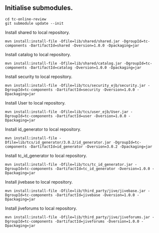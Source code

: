 ## Initialise submodules.
```
cd tc-online-review
git submodule update --init
```

Install shared to local repository.
```
mvn install:install-file -Dfile=lib/shared/shared.jar -DgroupId=tc-components -DartifactId=shared -Dversion=1.0.0 -Dpackaging=jar
```

Install catalog to local repository.
```
mvn install:install-file -Dfile=lib/shared/catalog.jar -DgroupId=tc-components -DartifactId=catalog -Dversion=1.0.0 -Dpackaging=jar
```

Install security to local repository.
```
mvn install:install-file -Dfile=lib/tcs/security_ejb/security.jar -DgroupId=tc-components -DartifactId=security -Dversion=1.0.0 -Dpackaging=jar
```

Install User to local repository.
```
mvn install:install-file -Dfile=lib/tcs/user_ejb/User.jar -DgroupId=tc-components -DartifactId=user -Dversion=1.0.0 -Dpackaging=jar
```

Install id_generator to local repository.
```
mvn install:install-file -Dfile=lib/tcs/id_generator/3.0.2/id_generator.jar -DgroupId=tc-components -DartifactId=id_generator -Dversion=3.0.2 -Dpackaging=jar
```

Install tc_id_generator to local repository.
```
mvn install:install-file -Dfile=lib/tcs/tc_id_generator.jar -DgroupId=tc-components -DartifactId=tc_id_generator -Dversion=1.0.0 -Dpackaging=jar
```

Install jivebase to local repository.
```
mvn install:install-file -Dfile=lib/third_party/jive/jivebase.jar -DgroupId=tc-components -DartifactId=jivebase -Dversion=1.0.0 -Dpackaging=jar
```

Install jiveforums to local repository.
```
mvn install:install-file -Dfile=lib/third_party/jive/jiveforums.jar -DgroupId=tc-components -DartifactId=jiveforums -Dversion=1.0.0 -Dpackaging=jar
```
